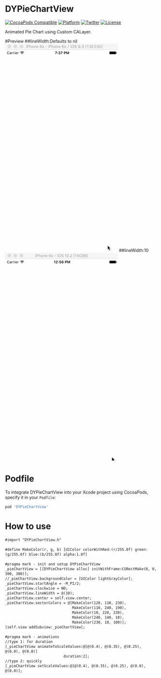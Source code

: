 # DYPieChartView

[![CocoaPods Compatible](https://img.shields.io/cocoapods/v/DYPieChartView.svg)](https://img.shields.io/cocoapods/v/DYPieChartView.svg)
[![Platform](https://img.shields.io/cocoapods/p/DYPieChartView.svg)](http://cocoadocs.org/docsets/DYPieChartView)
[![Twitter](https://img.shields.io/badge/twitter-@DwarvenYang-blue.svg)](http://twitter.com/DwarvenYang)
[![License](https://img.shields.io/github/license/Dwarven/DYPieChartView.svg)](https://img.shields.io/github/license/Dwarven/DYPieChartView.svg)

Animated Pie Chart using Custom CALayer.

#Preview
##lineWidth:Defaults to nil
![Demo Gif](https://raw.githubusercontent.com/Dwarven/DYPieChartView/master/demo.gif)
##lineWidth:10
![Demo Gif](https://raw.githubusercontent.com/Dwarven/DYPieChartView/master/demo-lineWidth.gif)

# Podfile
To integrate DYPieChartView into your Xcode project using CocoaPods, specify it in your `Podfile`:

```ruby
pod 'DYPieChartView'
```

# How to use 

```obj-c
#import "DYPieChartView.h"

#define MakeColor(r, g, b) [UIColor colorWithRed:(r/255.0f) green:(g/255.0f) blue:(b/255.0f) alpha:1.0f]

#pragma mark - init and setup DYPieChartView
_pieChartView = [[DYPieChartView alloc] initWithFrame:CGRectMake(0, 0, 300, 300)];
//_pieChartView.backgroundColor = [UIColor lightGrayColor];
_pieChartView.startAngle = -M_PI/2;
_pieChartView.clockwise = NO;
_pieChartView.lineWidth = @(10);
_pieChartView.center = self.view.center;
_pieChartView.sectorColors = @[MakeColor(120, 110, 230),
                               MakeColor(110, 240, 190),
                               MakeColor(10, 220, 230),
                               MakeColor(240, 140, 10),
                               MakeColor(230, 10, 100)];
[self.view addSubview:_pieChartView];

#pragma mark - animations
//type 1: for duration
[_pieChartView animateToScaleValues:@[@(0.4), @(0.35), @(0.25), @(0.0), @(0.0)]
                           duration:2];
//type 2: quickly
[_pieChartView setScaleValues:@[@(0.4), @(0.35), @(0.25), @(0.0), @(0.0)];
```

